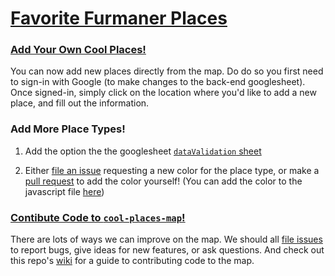 # [Favorite Furmaner Places](https://furmancenter.github.io/cool-places-map/)

### [Add Your Own Cool Places!](https://github.com/FurmanCenter/cool-places-map/wiki/Add-new-places)

You can now add new places directly from the map. Do do so you first need to sign-in with Google (to make changes to the back-end googlesheet). Once signed-in, simply click on the location where you'd like to add a new place, and fill out the information. 

### Add More Place Types!

1. Add the option the the googlesheet [`dataValidation` sheet](https://docs.google.com/spreadsheets/d/1hbCidPNlF2mbI-l4xHH6nt8WJyHXQqWpZ_EAXRylC-4/edit#gid=218059596)

2. Either [file an issue](https://github.com/FurmanCenter/cool-places-map/issues) requesting a new color for the place type, or make a [pull request](https://github.com/FurmanCenter/cool-places-map/wiki/Contributing-code) to add the color yourself! (You can add the color to the javascript file [here](https://github.com/FurmanCenter/cool-places-map/blob/master/docs/js/scripts.js#L15))

### [Contibute Code to `cool-places-map`!](https://github.com/FurmanCenter/cool-places-map/wiki/Contributing-code)

There are lots of ways we can improve on the map. We should all [file issues](https://github.com/FurmanCenter/cool-places-map/issues) to report bugs, give ideas for new features, or ask questions. And check out this repo's [wiki](https://github.com/FurmanCenter/cool-places-map/wiki) for a guide to contributing code to the map.
